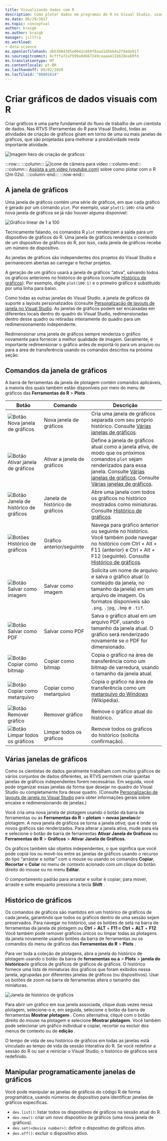 ```yaml
---
title: Visualizando dados com R
description: Como plotar dados em programas de R no Visual Studio, usando janelas de plotagem.
ms.date: 06/29/2017
ms.topic: conceptual
author: kraigb
ms.author: kraigb
manager: jillfra
ms.workload:
- data-science
ms.openlocfilehash: dbb3984385e0042c669f8aad1d5bb4a2f64de917
ms.sourcegitcommit: 6cfffa72af599a9d667249caaaa411bb28ea69fd
ms.translationtype: MT
ms.contentlocale: pt-BR
ms.lasthandoff: 09/02/2020
ms.locfileid: "88801614"
---
```

# <a name="create-visual-data-plots-with-r"></a>Criar gráficos de dados visuais com R

Criar gráficos é uma parte fundamental do fluxo de trabalho de um cientista de dados. Nas RTVS (Ferramentas do R para Visual Studio), todas as atividades de criação de gráficos giram em torno de uma ou mais janelas de gráficos, que são projetadas para melhorar a produtividade nesta importante atividade.

![Imagem hero de criação de gráficos](media/plotting-hero-image.png)

:::row:::
    :::column:::
        ![ícone de câmera para vídeo](../install/media/video-icon.png "Assistir a um vídeo")
    :::column-end:::
    :::column:::
        [Assista a um vídeo (youtube.com)](https://www.youtube.com/watch?v=ZTbKmz5RSgY) sobre como plotar com o R (2m 02s).
    :::column-end:::
:::row-end:::

## <a name="the-plot-window"></a>A janela de gráficos

Uma janela de gráficos contém uma série de gráficos, em que cada gráfico é gerado por um comando `plot`. Por exemplo, usar `plot(1:100)` cria uma nova janela de gráficos se já não houver alguma disponível:

![Gráfico linear de 1 a 100](media/plotting-1-to-100.png)

Tecnicamente falando, os comandos R `plot` renderizam a saída para um dispositivo de gráficos do R. Uma janela de gráficos renderiza o conteúdo de um dispositivo de gráficos do R, por isso, cada janela de gráficos recebe um número de dispositivo.

As janelas de gráficos são independentes dos projetos do Visual Studio e permanecem abertas ao carregar e fechar projetos.

A geração de um gráfico usará a janela de gráficos “ativa”, salvando todos os gráficos anteriores no histórico de gráficos (consulte [Histórico de gráficos](#plot-history)). Por exemplo, digite `plot(100:1)` e o primeiro gráfico é substituído por uma linha para baixo.

Como todas as outras janelas do Visual Studio. a janela de gráficos dá suporte a layouts personalizados (consulte [Personalização de layouts de janela no Visual Studio](../ide/customizing-window-layouts-in-visual-studio.md). As janelas de gráficos podem ser encaixadas em diferentes locais dentro do quadro do Visual Studio, redimensionadas dentro desse quadro ou retiradas inteiramente do quadro para um redimensionamento independente.

Redimensionar uma janela de gráficos sempre renderiza o gráfico novamente para fornecer a melhor qualidade de imagem. Geralmente, é importante redimensionar o gráfico antes de exportá-lo para um arquivo ou para a área de transferência usando os comandos descritos na próxima seção.

## <a name="plot-window-commands"></a>Comandos da janela de gráficos

A barra de ferramentas da janela de plotagem contém comandos aplicáveis, a maioria dos quais também estão disponíveis por meio do menu de gráficos das **Ferramentas do R**  >  **Plots** .

| Botão | Comando | Descrição |
| --- | --- | --- |
| ![Botão Nova janela de gráficos](media/plotting-toolbar-01-new-plot-window.png) | Nova janela de gráficos | Cria uma janela de gráficos separada com seu próprio histórico. Consulte [Várias janelas de gráficos](#multiple-plot-windows). |
| ![Botão Ativar janela de gráficos](media/plotting-toolbar-02-activate-plot-window.png) | Ativar a janela de gráficos | Define a janela de gráficos atual como a janela ativa, de modo que os próximos comandos `plot` sejam renderizados para essa janela. Consulte [Várias janelas de gráficos](#multiple-plot-windows). Consulte [Várias janelas de gráficos](#multiple-plot-windows). |
| ![Botão Janela de histórico de gráficos](media/plotting-toolbar-03-plot-history.png) | Janela de histórico de gráficos | Abre uma janela com todos os gráficos no histórico mostrados como miniaturas. Consulte [Histórico de gráficos](#plot-history). |
| ![Botões Histórico de gráficos](media/plotting-toolbar-04-plot-history-arrows.png) | Gráfico anterior/seguinte |  Navega para gráfico anterior ou seguinte no histórico. Você também pode navegar no histórico com Ctrl + Alt + F11 (anterior) e Ctrl + Alt + F12 (seguinte). Consulte [Histórico de gráficos](#plot-history). |
| ![Botão Salvar como imagem](media/plotting-toolbar-05-save-as-image.png)| Salvar como imagem | Solicita um nome de arquivo e salva o gráfico atual (o conteúdo da janela, no tamanho da janela) em um arquivo de imagem. Os formatos disponíveis são `.png`, `.jpg`, `.bmp` e `.tif`. |
| ![Botão Salvar como PDF](media/plotting-toolbar-06-save-as-pdf.png)| Salvar como PDF | Salva o gráfico atual em um arquivo PDF, usando o tamanho da janela atual. O gráfico será renderizado novamente se o PDF for dimensionado. |
| ![Botão Copiar como bitmap](media/plotting-toolbar-07-copy-as-bitmap.png)| Copiar como bitmap | Copia o gráfico na área de transferência como um bitmap de varredura, usando o tamanho da janela atual. |
| ![Botão Copiar como metarquivo](media/plotting-toolbar-08-copy-as-metafile.png)| Copiar como metarquivo | Copia o gráfico na área de transferência como um [metarquivo do Windows](https://en.wikipedia.org/wiki/Windows_Metafile) (Wikipédia). |
| ![Botão Remover gráfico](media/plotting-toolbar-09-remove-plot.png)| Remover gráfico | Remove o gráfico atual do histórico. |
| ![Botão Limpar todos os gráficos](media/plotting-toolbar-10-clear-all-plots.png) | Limpar todos os gráficos | Remove todos os gráficos do histórico (solicita confirmação). |

## <a name="multiple-plot-windows"></a>Várias janelas de gráficos

Como os cientistas de dados geralmente trabalham com muitos gráficos de vários conjuntos de dados diferentes, as RTVS permitem criar quantas janelas de gráficos independentes forem necessárias. Em seguida, você pode organizar essas janelas da forma que desejar no quadro do Visual Studio ou completamente fora desse quadro. (Consulte [Personalização de layouts de janela no Visual Studio](../ide/customizing-window-layouts-in-visual-studio.md) para obter informações gerais sobre encaixe e redimensionando de janelas.)

Você cria uma nova janela de plotagem usando o botão da barra de ferramentas ou as **Ferramentas do R**  >  **plotam**  >  **novas janelas**de plotagem. A nova janela de gráficos se torna a janela *ativa*, que é onde os novos gráficos são renderizados. Para alterar a janela ativa, mude para ela e selecione o botão de barra de ferramentas **Ativar Janela de Gráficos** ou **Ferramentas do R** > **Gráficos** > **Ativar Janela de Gráficos**.

Os gráficos também são objetos independentes, o que significa que você pode copiá-los ou movê-los entre as janelas de gráficos usando o recurso do tipo “arrastar e soltar” com o mouse ou usando os comandos **Copiar**, **Recortar** e **Colar** no menu de contexto acionado com um clique do botão direito do mouse ou no menu **Editar**.

O comportamento padrão para arrastar e soltar é copiar; para mover, arraste e solte enquanto pressiona a tecla **Shift** .

## <a name="plot-history"></a>Histórico de gráficos

Os comandos de gráficos são mantidos em um histórico de gráficos de cada janela, garantindo que todos os gráficos dentro de uma sessão sejam preservados. Para navegar no histórico, use os botões de seta na barra de ferramentas da janela de plotagem ou **Ctrl** + **ALT** + **F11** e **Ctrl** + **ALT** + **F12**. Você também pode remover gráficos únicos ou limpar todas as plotagens da janela novamente usando botões da barra de ferramentas ou os comandos do menu de gráficos das **Ferramentas do R**  >  **Plots** .

Para ver toda a coleção de plotagens, abra a janela do histórico de plotagem usando o botão da barra de **ferramentas ou a**  >  **Plots**  >  **janela do histórico**de gráficos de gráficos de gráficos de gráficos.
O histórico fornece uma lista de miniaturas dos gráficos que foram exibidos nessa janela, agrupadas por diferentes janelas de gráficos (ou dispositivos). Usar os botões de zoom na barra de ferramentas altera o tamanho das miniaturas.

![Janela de histórico de gráficos](media/plotting-plot-history-window.png)

Para abrir um gráfico em sua janela associada, clique duas vezes nessa plotagem, selecione-o e, em seguida, selecione o botão da barra de ferramentas **Mostrar plotagem** . Como alternativa, clique com o botão direito do mouse na plotagem e selecione **Mostrar plotagem**. Você também pode selecionar um gráfico individual e copiar, recortar ou excluir dos menus de contexto ou de **edição** .

O tempo de vida de seu histórico de gráficos em todas as janelas está vinculado ao tempo de vida da sessão interativa do R. Se você redefinir a sessão do R ou sair e reiniciar o Visual Studio, o histórico de gráficos será redefinido.

## <a name="programmatically-manipulate-plot-windows"></a>Manipular programaticamente janelas de gráficos

Você pode manipular as janelas de gráficos do código R de forma programática, usando números de dispositivo para identificar janelas de gráficos específicas.

- `dev.list()`: listar todos os dispositivos de gráficos na sessão atual do R.
- `dev.new()`: criar um novo dispositivo de gráficos (uma nova janela de gráficos).
- `dev.set(<device number>)`: definir o dispositivo de gráficos ativo.
- `dev.off()`: excluir o dispositivo ativo.
